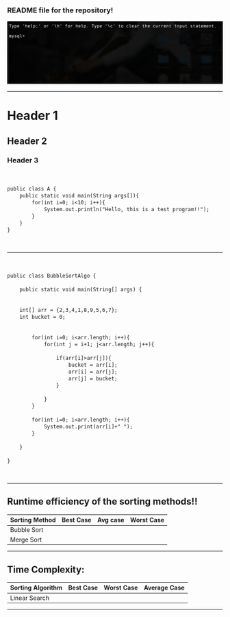 ### README file for the repository!  </br>

![alt text](Pictures/Pic.png "Image added") </br>

---------------------------------------------------------------------------------------------

<h1>Header 1</h1>
<h2>Header 2</h2>
<h3>Header 3</h3>

</br>

```
public class A {
    public static void main(String args[]){
        for(int i=0; i<10; i++){
            System.out.println("Hello, this is a test program!!"); 
        }
    }
}
```


</br>


---------------------------------------------------------------------------------------------

</br>

```
public class BubbleSortAlgo {

	public static void main(String[] args) {
	    
	        
    int[] arr = {2,3,4,1,8,9,5,6,7};
    int bucket = 0; 
    
	    
	    for(int i=0; i<arr.length; i++){
	        for(int j = i+1; j<arr.length; j++){
	            
	            if(arr[i]>arr[j]){
	                bucket = arr[i];
	                arr[i] = arr[j];
	                arr[j] = bucket; 
	            }
	            
	        }
	    }
	    
	    for(int i=0; i<arr.length; i++){
	        System.out.print(arr[i]+" ");
	    }
		
	}

}
```

</br>


---------------------------------------------------------------------------------------------

## Runtime efficiency of the sorting methods!!

| Sorting Method  | Best Case     | Avg case        | Worst Case    |
| --------------- | ------------- | --------------- | ------------  |
| Bubble Sort     |               |                 |               |
| Merge Sort      |               |                 |               |


---------------------------------------------------------------------------------------------

## Time Complexity:

Sorting Algorithm | Best Case | Worst Case | Average Case
--- | --- | --- | ---
Linear Search| | | 


---------------------------------------------------------------------------------------------
